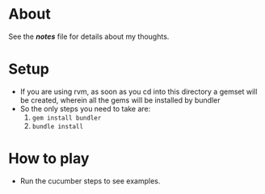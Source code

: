 # About
See the ***notes*** file for details about my thoughts.

# Setup
* If you are using rvm, as soon as you cd into this directory a gemset will be created, wherein all the gems will be installed by bundler
* So the only steps you need to take are:
	1. `gem install bundler`
	2. `bundle install`

# How to play
* Run the cucumber steps to see examples.